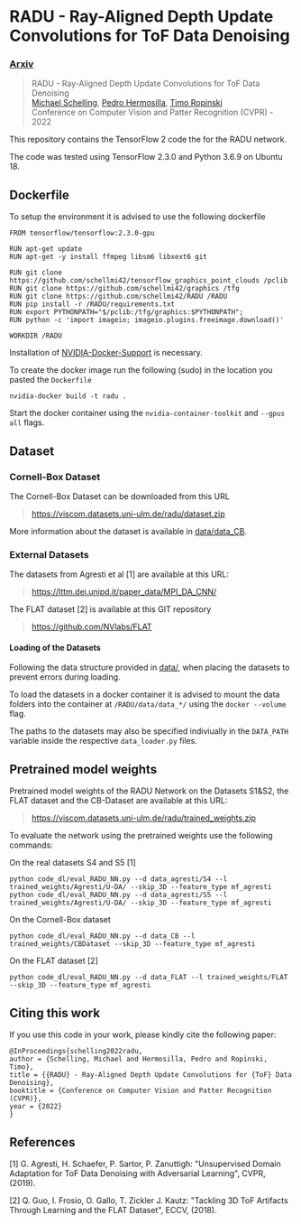 # RADU - Ray-Aligned Depth Update Convolutions for ToF Data Denoising

### [Arxiv](https://arxiv.org/abs/2111.15513)
> RADU - Ray-Aligned Depth Update Convolutions for ToF Data Denoising <br />
> [Michael Schelling](https://www.uni-ulm.de/?id=michael-schelling), [Pedro Hermosilla](https://www.uni-ulm.de/?id=pedro-hermosilla-casajus), [Timo Ropinski](https://www.uni-ulm.de/in/mi/institut/mitarbeiter/timo-ropinski/) <br />
> Conference on Computer Vision and Patter Recognition (CVPR) - 2022



This repository contains the TensorFlow 2 code the for the RADU network.

The code was tested using TensorFlow 2.3.0 and Python 3.6.9 on Ubuntu 18.

## Dockerfile

To setup the environment it is advised to use the following dockerfile
```
FROM tensorflow/tensorflow:2.3.0-gpu
	
RUN apt-get update
RUN apt-get -y install ffmpeg libsm6 libxext6 git

RUN git clone https://github.com/schellmi42/tensorflow_graphics_point_clouds /pclib
RUN git clone https://github.com/schellmi42/graphics /tfg
RUN git clone https://github.com/schellmi42/RADU /RADU
RUN pip install -r /RADU/requirements.txt
RUN export PYTHONPATH="$/pclib:/tfg/graphics:$PYTHONPATH";
RUN python -c 'import imageio; imageio.plugins.freeimage.download()'

WORKDIR /RADU
```

Installation of [NVIDIA-Docker-Support](https://github.com/NVIDIA/nvidia-docker) is necessary.

To create the docker image run the following (sudo) in the location you pasted the `Dockerfile`
```
nvidia-docker build -t radu .
```
Start the docker container using the  `nvidia-container-toolkit` and `--gpus all` flags.


## Dataset

### Cornell-Box Dataset

The Cornell-Box Dataset can be downloaded from this URL

>https://viscom.datasets.uni-ulm.de/radu/dataset.zip

More information about the dataset is available in [data/data_CB](data/data_CB).

### External Datasets

The datasets from Agresti et al [1] are available at this URL:

>https://lttm.dei.unipd.it/paper_data/MPI_DA_CNN/

The FLAT dataset [2] is available at this GIT repository

>https://github.com/NVlabs/FLAT

#### Loading of the Datasets

Following the data structure provided in [data/](data/), when placing the datasets to prevent errors during loading.

To load the datasets in a docker container it is advised to mount the data folders into the container at `/RADU/data/data_*/` using the `docker --volume` flag.

The paths to the datasets may also be specified indiviually in the `DATA_PATH` variable inside the respective `data_loader.py` files.

## Pretrained model weights

Pretrained model weights of the RADU Network on the Datasets S1&S2, the FLAT dataset and the CB-Dataset are available at this URL:

> https://viscom.datasets.uni-ulm.de/radu/trained_weights.zip

To evaluate the network using the pretrained weights use the following commands:

On the real datasets S4 and S5 [1] 
```
python code_dl/eval_RADU_NN.py --d data_agresti/S4 --l trained_weights/Agresti/U-DA/ --skip_3D --feature_type mf_agresti
python code_dl/eval_RADU_NN.py --d data_agresti/S5 --l trained_weights/Agresti/U-DA/ --skip_3D --feature_type mf_agresti
```

On the Cornell-Box dataset

```
python code_dl/eval_RADU_NN.py --d data_CB --l trained_weights/CBDataset --skip_3D --feature_type mf_agresti
```

On the FLAT dataset [2]

```
python code_dl/eval_RADU_NN.py --d data_FLAT --l trained_weights/FLAT --skip_3D --feature_type mf_agresti
```
## Citing this work

If you use this code in your work, please kindly cite the following paper:

```
@InProceedings{schelling2022radu,
author = {Schelling, Michael and Hermosilla, Pedro and Ropinski, Timo},
title = {{RADU} - Ray-Aligned Depth Update Convolutions for {ToF} Data Denoising},
booktitle = {Conference on Computer Vision and Patter Recognition (CVPR)},
year = {2022}
}
```

## References

[1]  G. Agresti, H. Schaefer, P. Sartor, P. Zanuttigh: "Unsupervised Domain Adaptation for ToF Data Denoising with Adversarial Learning", CVPR, (2019). 

[2] Q. Guo, I. Frosio, O. Gallo, T. Zickler J. Kautz: "Tackling 3D ToF Artifacts Through Learning and the FLAT Dataset", ECCV, (2018).
